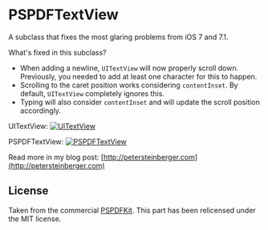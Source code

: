 PSPDFTextView
=============

A subclass that fixes the most glaring problems from iOS 7 and 7.1.

What's fixed in this subclass?

*  When adding a newline, `UITextView` will now properly scroll down. Previously, you needed to add at least one character for this to happen.
*  Scrolling to the caret position works considering `contentInset`. By default, `UITextView` completely ignores this.
*  Typing will also consider `contentInset` and will update the scroll position accordingly.

UITextView:
[![UITextView](https://github.com/steipete/PSPDFTextView/raw/master/Example/broken.gif)](#broken)

PSPDFTextView:
[![PSPDFTextView](https://github.com/steipete/PSPDFTextView/raw/master/Example/fixed.gif)](#fixed)

Read more in my blog post: [http://petersteinberger.com](http://petersteinberger.com)

## License

Taken from the commercial [PSPDFKit](http://pspdfkit.com). This part has been relicensed under the MIT license.